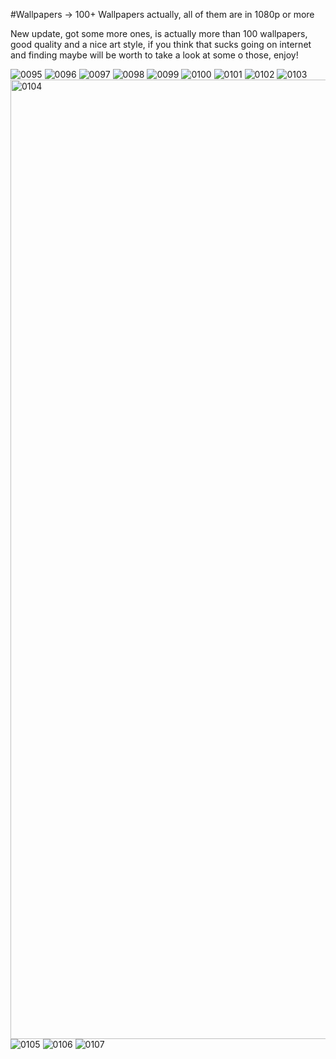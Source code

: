 #Wallpapers
-> 100+ Wallpapers actually, all of them are in 1080p or more


New update, got some more ones, is actually more than 100 wallpapers, good quality and a nice art style, if you think that sucks going on internet and finding maybe will be worth to take a look at
some o those, enjoy!

![0095](https://github.com/Rhebert-Abreu/MyWallpapers/assets/97358816/76891b00-5c5d-43ff-b877-6bf499be699f)
![0096](https://github.com/Rhebert-Abreu/MyWallpapers/assets/97358816/bf69400a-04a8-4cc7-af13-dd43e588be3e)
![0097](https://github.com/Rhebert-Abreu/MyWallpapers/assets/97358816/f8bd54e0-bbb5-48a3-8740-447601777322)
![0098](https://github.com/Rhebert-Abreu/MyWallpapers/assets/97358816/57258fca-4f5e-4b3f-81af-ab18cd96025b)
![0099](https://github.com/Rhebert-Abreu/MyWallpapers/assets/97358816/4a86c186-2b77-4674-9ce4-5d7c98a753f3)
![0100](https://github.com/Rhebert-Abreu/MyWallpapers/assets/97358816/d36f5e2d-9bad-4f3f-ae52-e91d78809395)
![0101](https://github.com/Rhebert-Abreu/MyWallpapers/assets/97358816/3672c73c-5794-4e3b-8aa1-dc7e04ee5b76)
![0102](https://github.com/Rhebert-Abreu/MyWallpapers/assets/97358816/39ef4055-21ce-46d2-bb6b-c3784f0bab9c)
![0103](https://github.com/Rhebert-Abreu/MyWallpapers/assets/97358816/895d160f-4f7e-42c8-949a-9b85658a6f62)
<img width="1535" alt="0104" src="https://github.com/Rhebert-Abreu/MyWallpapers/assets/97358816/5d5845eb-d317-4f7f-b8e1-d2936b9cf1ad">
![0105](https://github.com/Rhebert-Abreu/MyWallpapers/assets/97358816/fbcdfc2a-90a3-4c3b-8b4e-3d2107b36814)
![0106](https://github.com/Rhebert-Abreu/MyWallpapers/assets/97358816/d76e97fc-df92-4763-889d-da43459d5d42)
![0107](https://github.com/Rhebert-Abreu/MyWallpapers/assets/97358816/c3333169-c2ba-4362-ab4f-97b2199ecec2)
